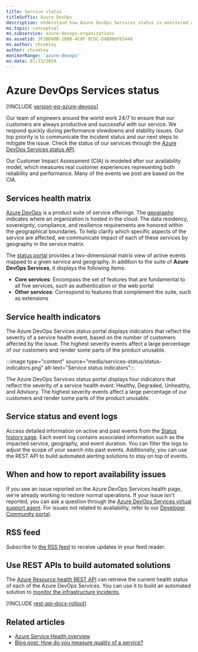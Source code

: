 ```yaml
---
title: Service status 
titleSuffix: Azure DevOps 
description: Understand how Azure DevOps Services status is monitored and available to users. 
ms.topic: conceptual
ms.subservice: azure-devops-organizations
ms.assetid: 3F3BD90B-1D08-4C8F-9CDC-D4B806F65448
ms.author: chcomley
author: chcomley
monikerRange: 'azure-devops'
ms.date: 07/23/2024
---
```


# Azure DevOps Services status

[!INCLUDE [version-eq-azure-devops](../includes/version-eq-azure-devops.md)]

Our team of engineers around the world work 24/7 to ensure that our customers are always productive and successful with our service. We respond quickly during performance slowdowns and stability issues. Our top priority is to communicate the incident status and our next steps to mitigate the issue. Check the status of our services through the [Azure DevOps Services status API](/rest/api/azure/devops/status/?view=azure-devops-rest-7.2).

Our Customer Impact Assessment (CIA) is modeled after our availability model, which measures real customer experiences representing both reliability and performance. Many of the events we post are based on the CIA.

## Services health matrix

[Azure DevOps](https://azure.microsoft.com/services/devops/) is a product suite of service offerings. The [geography](https://azure.microsoft.com/global-infrastructure/geographies/) indicates where an organization is hosted in the cloud. The data residency, sovereignty, compliance,
and resilience requirements are honored within the geographical boundaries. To help clarify which specific aspects of the service are affected, we communicate impact of each of these services by geography in the service matrix. 

The [status portal](https://status.dev.azure.com) provides a two-dimensional matrix view of active events mapped to a given service and geography. In addition to the suite of **Azure DevOps Services**, it displays the following items:
- **Core services**: Encompass the set of features that are fundamental to all five services, such as authentication or the web portal
- **Other services**: Correspond to features that complement the suite, such as extensions

## Service health indicators 

The Azure DevOps Services status portal displays indicators that reflect the severity of a service health event, based on the number of customers affected by the issue. The highest severity events affect a large percentage of our customers and render some parts of the product unusable.
 
:::image type="content" source="media/services-status/status-indicators.png" alt-text="Service status indicators"::: 

The Azure DevOps Services status portal displays four indicators that reflect the severity of a service health event: Healthy, Degraded, Unhealthy, and Advisory. The highest severity events affect a large percentage of our customers and render some parts of the product unusable.

## Service status and event logs

Access detailed information on active and past events from the [Status history page](https://status.dev.azure.com/_history). Each event log contains associated information such as the impacted service, geography, and event duration. You can filter the logs to adjust the scope of your search into past events. Additionally, you can use the REST API to build automated alerting solutions to stay on top of events.

## When and how to report availability issues 

If you see an issue reported on the Azure DevOps Services health page, we’re already working to restore normal operations. If your issue isn't reported, you can ask a question through the [Azure DevOps Services virtual support agent](https://azure.microsoft.com/support/devops/). For issues not related to availability, refer to our [Developer Community portal](https://developercommunity.visualstudio.com/report?space=21&entry=problem).

## RSS feed

Subscribe to [the RSS feed](https://status.dev.azure.com/_rss) to receive updates in your feed reader. 

## Use REST APIs to build automated solutions

The [Azure Resource health REST API](/rest/api/resourcehealth/) can retrieve the current health status of each of the Azure DevOps Services. You can use it to build an automated solution to [monitor the infrastructure incidents](/azure/service-health/service-health-overview).  

[!INCLUDE [rest-api-docs-rollout](../includes/rest-api-docs-rollout.md)] 

## Related articles

- [Azure Service Health overview](/azure/service-health/service-health-overview)  
- [Blog post: How do you measure quality of a service?](https://devblogs.microsoft.com/bharry/how-do-you-measure-quality-of-a-service/) 
